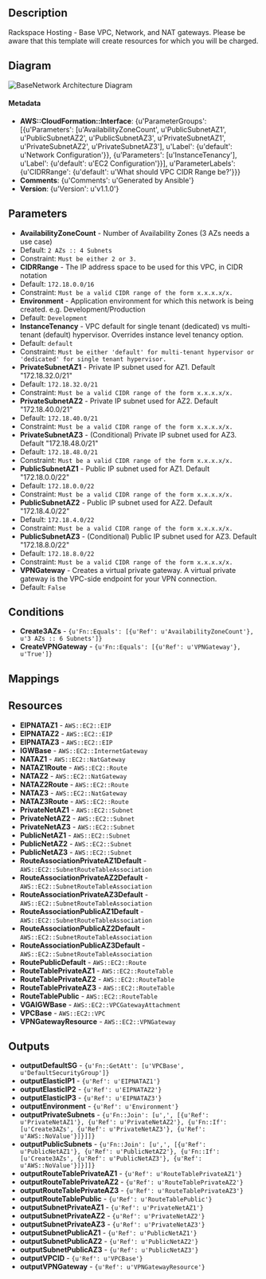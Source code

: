 
## Description

Rackspace Hosting - Base VPC, Network, and NAT gateways. Please be aware that this template will create resources for which you will be charged.
## Diagram



![BaseNetwork Architecture Diagram](https://github.com/rax-brazil/CloudFormations/raw/master/roles/BaseNetwork/files/Network_Ref_Arch_011915-VPC.png "BaseNetwork Architecture Diagram")


#### Metadata

 * **AWS::CloudFormation::Interface**: {u'ParameterGroups': [{u'Parameters': [u'AvailabilityZoneCount', u'PublicSubnetAZ1', u'PublicSubnetAZ2', u'PublicSubnetAZ3', u'PrivateSubnetAZ1', u'PrivateSubnetAZ2', u'PrivateSubnetAZ3'], u'Label': {u'default': u'Network Configuration'}}, {u'Parameters': [u'InstanceTenancy'], u'Label': {u'default': u'EC2 Configuration'}}], u'ParameterLabels': {u'CIDRRange': {u'default': u'What should VPC CIDR Range be?'}}}
 * **Comments**: {u'Comments': u'Generated by Ansible'}
 * **Version**: {u'Version': u'v1.1.0'}

## Parameters

 * **AvailabilityZoneCount** - Number of Availability Zones (3 AZs needs a use case)
  * Default: `2 AZs :: 4 Subnets`
  * Constraint: `Must be either 2 or 3.`
 * **CIDRRange** - The IP address space to be used for this VPC, in CIDR notation
  * Default: `172.18.0.0/16`
  * Constraint: `Must be a valid CIDR range of the form x.x.x.x/x.`
 * **Environment** - Application environment for which this network is being created. e.g. Development/Production
  * Default: `Development`
 * **InstanceTenancy** - VPC default for single tenant (dedicated) vs multi-tenant (default) hypervisor. Overrides instance level tenancy option.
  * Default: `default`
  * Constraint: `Must be either 'default' for multi-tenant hypervisor or 'dedicated' for single tenant hypervisor.`
 * **PrivateSubnetAZ1** - Private IP subnet used for AZ1.  Default "172.18.32.0/21"
  * Default: `172.18.32.0/21`
  * Constraint: `Must be a valid CIDR range of the form x.x.x.x/x.`
 * **PrivateSubnetAZ2** - Private IP subnet used for AZ2.  Default "172.18.40.0/21"
  * Default: `172.18.40.0/21`
  * Constraint: `Must be a valid CIDR range of the form x.x.x.x/x.`
 * **PrivateSubnetAZ3** - (Conditional) Private IP subnet used for AZ3.  Default "172.18.48.0/21"
  * Default: `172.18.48.0/21`
  * Constraint: `Must be a valid CIDR range of the form x.x.x.x/x.`
 * **PublicSubnetAZ1** - Public IP subnet used for AZ1.  Default "172.18.0.0/22"
  * Default: `172.18.0.0/22`
  * Constraint: `Must be a valid CIDR range of the form x.x.x.x/x.`
 * **PublicSubnetAZ2** - Public IP subnet used for AZ2.  Default "172.18.4.0/22"
  * Default: `172.18.4.0/22`
  * Constraint: `Must be a valid CIDR range of the form x.x.x.x/x.`
 * **PublicSubnetAZ3** - (Conditional) Public IP subnet used for AZ3.  Default "172.18.8.0/22"
  * Default: `172.18.8.0/22`
  * Constraint: `Must be a valid CIDR range of the form x.x.x.x/x.`
 * **VPNGateway** - Creates a virtual private gateway. A virtual private gateway is the VPC-side endpoint for your VPN connection.
  * Default: `False`

## Conditions

 * **Create3AZs** - `{u'Fn::Equals': [{u'Ref': u'AvailabilityZoneCount'}, u'3 AZs :: 6 Subnets']}`
 * **CreateVPNGateway** - `{u'Fn::Equals': [{u'Ref': u'VPNGateway'}, u'True']}`

## Mappings


## Resources

 * **EIPNATAZ1** - `AWS::EC2::EIP`
 * **EIPNATAZ2** - `AWS::EC2::EIP`
 * **EIPNATAZ3** - `AWS::EC2::EIP`
 * **IGWBase** - `AWS::EC2::InternetGateway`
 * **NATAZ1** - `AWS::EC2::NatGateway`
 * **NATAZ1Route** - `AWS::EC2::Route`
 * **NATAZ2** - `AWS::EC2::NatGateway`
 * **NATAZ2Route** - `AWS::EC2::Route`
 * **NATAZ3** - `AWS::EC2::NatGateway`
 * **NATAZ3Route** - `AWS::EC2::Route`
 * **PrivateNetAZ1** - `AWS::EC2::Subnet`
 * **PrivateNetAZ2** - `AWS::EC2::Subnet`
 * **PrivateNetAZ3** - `AWS::EC2::Subnet`
 * **PublicNetAZ1** - `AWS::EC2::Subnet`
 * **PublicNetAZ2** - `AWS::EC2::Subnet`
 * **PublicNetAZ3** - `AWS::EC2::Subnet`
 * **RouteAssociationPrivateAZ1Default** - `AWS::EC2::SubnetRouteTableAssociation`
 * **RouteAssociationPrivateAZ2Default** - `AWS::EC2::SubnetRouteTableAssociation`
 * **RouteAssociationPrivateAZ3Default** - `AWS::EC2::SubnetRouteTableAssociation`
 * **RouteAssociationPublicAZ1Default** - `AWS::EC2::SubnetRouteTableAssociation`
 * **RouteAssociationPublicAZ2Default** - `AWS::EC2::SubnetRouteTableAssociation`
 * **RouteAssociationPublicAZ3Default** - `AWS::EC2::SubnetRouteTableAssociation`
 * **RoutePublicDefault** - `AWS::EC2::Route`
 * **RouteTablePrivateAZ1** - `AWS::EC2::RouteTable`
 * **RouteTablePrivateAZ2** - `AWS::EC2::RouteTable`
 * **RouteTablePrivateAZ3** - `AWS::EC2::RouteTable`
 * **RouteTablePublic** - `AWS::EC2::RouteTable`
 * **VGAIGWBase** - `AWS::EC2::VPCGatewayAttachment`
 * **VPCBase** - `AWS::EC2::VPC`
 * **VPNGatewayResource** - `AWS::EC2::VPNGateway`

## Outputs

 * **outputDefaultSG** - `{u'Fn::GetAtt': [u'VPCBase', u'DefaultSecurityGroup']}`
 * **outputElasticIP1** - `{u'Ref': u'EIPNATAZ1'}`
 * **outputElasticIP2** - `{u'Ref': u'EIPNATAZ2'}`
 * **outputElasticIP3** - `{u'Ref': u'EIPNATAZ3'}`
 * **outputEnvironment** - `{u'Ref': u'Environment'}`
 * **outputPrivateSubnets** - `{u'Fn::Join': [u',', [{u'Ref': u'PrivateNetAZ1'}, {u'Ref': u'PrivateNetAZ2'}, {u'Fn::If': [u'Create3AZs', {u'Ref': u'PrivateNetAZ3'}, {u'Ref': u'AWS::NoValue'}]}]]}`
 * **outputPublicSubnets** - `{u'Fn::Join': [u',', [{u'Ref': u'PublicNetAZ1'}, {u'Ref': u'PublicNetAZ2'}, {u'Fn::If': [u'Create3AZs', {u'Ref': u'PublicNetAZ3'}, {u'Ref': u'AWS::NoValue'}]}]]}`
 * **outputRouteTablePrivateAZ1** - `{u'Ref': u'RouteTablePrivateAZ1'}`
 * **outputRouteTablePrivateAZ2** - `{u'Ref': u'RouteTablePrivateAZ2'}`
 * **outputRouteTablePrivateAZ3** - `{u'Ref': u'RouteTablePrivateAZ3'}`
 * **outputRouteTablePublic** - `{u'Ref': u'RouteTablePublic'}`
 * **outputSubnetPrivateAZ1** - `{u'Ref': u'PrivateNetAZ1'}`
 * **outputSubnetPrivateAZ2** - `{u'Ref': u'PrivateNetAZ2'}`
 * **outputSubnetPrivateAZ3** - `{u'Ref': u'PrivateNetAZ3'}`
 * **outputSubnetPublicAZ1** - `{u'Ref': u'PublicNetAZ1'}`
 * **outputSubnetPublicAZ2** - `{u'Ref': u'PublicNetAZ2'}`
 * **outputSubnetPublicAZ3** - `{u'Ref': u'PublicNetAZ3'}`
 * **outputVPCID** - `{u'Ref': u'VPCBase'}`
 * **outputVPNGateway** - `{u'Ref': u'VPNGatewayResource'}`